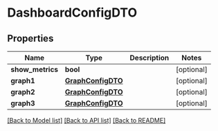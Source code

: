 # DashboardConfigDTO

## Properties
Name | Type | Description | Notes
------------ | ------------- | ------------- | -------------
**show_metrics** | **bool** |  | [optional] 
**graph1** | [**GraphConfigDTO**](GraphConfigDTO.md) |  | [optional] 
**graph2** | [**GraphConfigDTO**](GraphConfigDTO.md) |  | [optional] 
**graph3** | [**GraphConfigDTO**](GraphConfigDTO.md) |  | [optional] 

[[Back to Model list]](../README.md#documentation-for-models) [[Back to API list]](../README.md#documentation-for-api-endpoints) [[Back to README]](../README.md)

